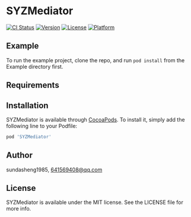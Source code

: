 # SYZMediator

[![CI Status](https://img.shields.io/travis/sundasheng1985/SYZMediator.svg?style=flat)](https://travis-ci.org/sundasheng1985/SYZMediator)
[![Version](https://img.shields.io/cocoapods/v/SYZMediator.svg?style=flat)](https://cocoapods.org/pods/SYZMediator)
[![License](https://img.shields.io/cocoapods/l/SYZMediator.svg?style=flat)](https://cocoapods.org/pods/SYZMediator)
[![Platform](https://img.shields.io/cocoapods/p/SYZMediator.svg?style=flat)](https://cocoapods.org/pods/SYZMediator)

## Example

To run the example project, clone the repo, and run `pod install` from the Example directory first.

## Requirements

## Installation

SYZMediator is available through [CocoaPods](https://cocoapods.org). To install
it, simply add the following line to your Podfile:

```ruby
pod 'SYZMediator'
```

## Author

sundasheng1985, 641569408@qq.com

## License

SYZMediator is available under the MIT license. See the LICENSE file for more info.
